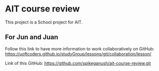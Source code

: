 # AIT course review

This project is a School project for AIT.

## For Jun and Juan

Follow this link to have more information to work collaboratively on GitHub: https://uoftcoders.github.io/studyGroup/lessons/git/collaboration/lesson/

Link of this GitHub: https://github.com/spikeganush/ait-course-review.git


